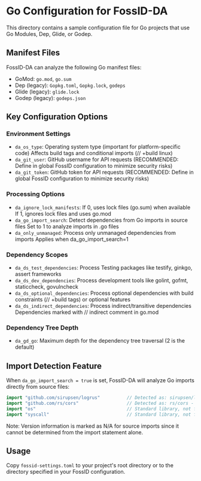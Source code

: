# Go Configuration for FossID-DA

This directory contains a sample configuration file for Go projects that use Go Modules, Dep, Glide, or Godep.

## Manifest Files
FossID-DA can analyze the following Go manifest files:
- GoMod: `go.mod`, `go.sum`
- Dep (legacy): `Gopkg.toml`, `Gopkg.lock`, `godeps`
- Glide (legacy): `glide.lock`
- Godep (legacy): `godeps.json`

## Key Configuration Options

### Environment Settings
- `da_os_type`: Operating system type (important for platform-specific code)
  Affects build tags and conditional imports (// +build linux)
- `da_git_user`: GitHub username for API requests (RECOMMENDED: Define in global FossID configuration to minimize security risks)
- `da_git_token`: GitHub token for API requests (RECOMMENDED: Define in global FossID configuration to minimize security risks)

### Processing Options
- `da_ignore_lock_manifests`: If 0, uses lock files (go.sum) when available
  If 1, ignores lock files and uses go.mod
- `da_go_import_search`: Detect dependencies from Go imports in source files
  Set to 1 to analyze imports in .go files
- `da_only_unmanaged`: Process only unmanaged dependencies from imports
  Applies when da_go_import_search=1

### Dependency Scopes
- `da_ds_test_dependencies`: Process Testing packages like testify, ginkgo, assert frameworks
- `da_ds_dev_dependencies`: Process development tools like golint, gofmt, staticcheck, govulncheck
- `da_ds_optional_dependencies`: Process optional dependencies with build constraints (// +build tags) or optional features
- `da_ds_indirect_dependencies`: Process indirect/transitive dependencies
  Dependencies marked with // indirect comment in go.mod

### Dependency Tree Depth
- `da_gd_go`: Maximum depth for the dependency tree traversal (2 is the default)

## Import Detection Feature
When `da_go_import_search = true` is set, FossID-DA will analyze Go imports directly from source files:

```go
import "github.com/sirupsen/logrus"          // Detected as: sirupsen/logrus - N/A
import "github.com/rs/cors"                  // Detected as: rs/cors - N/A
import "os"                                  // Standard library, not flagged
import "syscall"                             // Standard library, not flagged
```

Note: Version information is marked as N/A for source imports since it cannot be determined from the import statement alone.

## Usage
Copy `fossid-settings.toml` to your project's root directory or to the directory specified in your FossID configuration. 